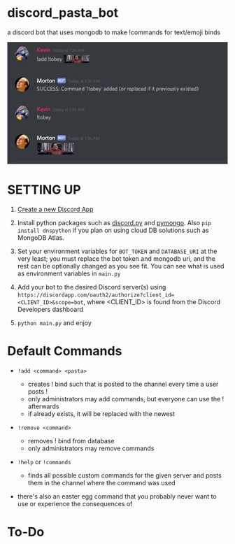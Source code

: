 # discord_pasta_bot

a discord bot that uses mongodb to make !commands for text/emoji binds

![Let's give a quick shout-out to Tobey Maguire](https://raw.githubusercontent.com/ggkevinxing/discord_pasta_bot/master/add_example.JPG)

# SETTING UP

1. [Create a new Discord App](https://discordapp.com/developers/applications/me)

2. Install python packages such as [discord.py](https://github.com/Rapptz/discord.py) and [pymongo](https://api.mongodb.com/python/current/installation.html). Also `pip install dnspython` if you plan on using cloud DB solutions such as MongoDB Atlas.

3. Set your environment variables for `BOT_TOKEN` and `DATABASE_URI` at the very least; you must replace the bot token and mongodb uri, and the rest can be optionally changed as you see fit. You can see what is used as environment variables in `main.py`

4. Add your bot to the desired Discord server(s) using `https://discordapp.com/oauth2/authorize?client_id=<CLIENT_ID>&scope=bot`, where <CLIENT_ID> is found from the Discord Developers dashboard

5. `python main.py` and enjoy

# Default Commands

- `!add <command> <pasta>`                
  - creates !<command> bind such that <pasta> is posted to the channel every time a user posts !<command>
  - only administrators may add commands, but everyone can use the !<command> afterwards
  - if <command> already exists, it will be replaced with the newest <pasta>

- `!remove <command>`                
  - removes !<command> bind from database
  - only administrators may remove commands

- `!help` or `!commands`                
  - finds all possible custom commands for the given server and posts them in the channel where the command was used

- there's also an easter egg command that you probably never want to use or experience the consequences of

# To-Do


